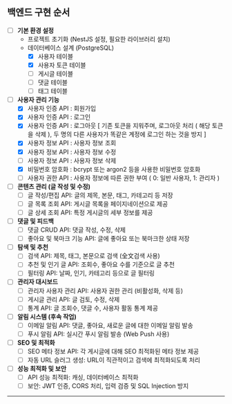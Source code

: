 ## 백엔드 구현 순서

- [ ] **기본 환경 설정**
  - 프로젝트 초기화 (NestJS 설정, 필요한 라이브러리 설치)
  - 데이터베이스 설계 (PostgreSQL)
    - [x] 사용자 테이블
    - [x] 사용자 토큰 테이블
    - [ ] 게시글 테이블
    - [ ] 댓글 테이블
    - [ ] 태그 테이블

- [ ] **사용자 관리 기능**
  - [x] 사용자 인증 API : 회원가입
  - [x] 사용자 인증 API : 로그인
  - [x] 사용자 인증 API : 로그아웃 [ 기존 토큰을 지워주며, 로그아웃 처리 ( 해당 토큰을 삭제 ), 두 명의 다른 사용자가 똑같은 계정에 로그인 하는 것을 방지 ]
  - [x] 사용자 정보 API : 사용자 정보 조회
  - [x] 사용자 정보 API : 사용자 정보 수정
  - [ ] 사용자 정보 API : 사용자 정보 삭제
  - [x] 비밀번호 암호화 : bcrypt 또는 argon2 등을 사용한 비밀번호 암호화
  - [ ] 사용자 권한 API : 사용자 정보에 따른 권한 부여 ( 0: 일반 사용자, 1: 관리자 )

- [ ] **콘텐츠 관리 (글 작성 및 수정)**
  - [ ] 글 작성/편집 API: 글의 제목, 본문, 태그, 카테고리 등 저장
  - [ ] 글 목록 조회 API: 게시글 목록을 페이지네이션으로 제공
  - [ ] 글 상세 조회 API: 특정 게시글의 세부 정보를 제공

- [ ] **댓글 및 피드백**
  - [ ] 댓글 CRUD API: 댓글 작성, 수정, 삭제
  - [ ] 좋아요 및 북마크 기능 API: 글에 좋아요 또는 북마크한 상태 저장

- [ ] **탐색 및 추천**
  - [ ] 검색 API: 제목, 태그, 본문으로 검색 (全文검색 사용)
  - [ ] 추천 및 인기 글 API: 조회수, 좋아요 수를 기준으로 글 추천
  - [ ] 필터링 API: 날짜, 인기, 카테고리 등으로 글 필터링

- [ ] **관리자 대시보드**
  - [ ] 관리자 사용자 관리 API: 사용자 권한 관리 (비활성화, 삭제 등)
  - [ ] 게시글 관리 API: 글 검토, 수정, 삭제
  - [ ] 통계 API: 글 조회수, 댓글 수, 사용자 활동 통계 제공

- [ ] **알림 시스템 (후속 작업)**
  - [ ] 이메일 알림 API: 댓글, 좋아요, 새로운 글에 대한 이메일 알림 발송
  - [ ] 푸시 알림 API: 실시간 푸시 알림 발송 (Web Push 사용)

- [ ] **SEO 및 최적화**
  - [ ] SEO 메타 정보 API: 각 게시글에 대해 SEO 최적화된 메타 정보 제공
  - [ ] 자동 URL 슬러그 생성: URL이 직관적이고 검색에 최적화되도록 처리

- [ ] **성능 최적화 및 보안**
  - [ ] API 성능 최적화: 캐싱, 데이터베이스 최적화
  - [ ] 보안: JWT 인증, CORS 처리, 입력 검증 및 SQL Injection 방지

---
